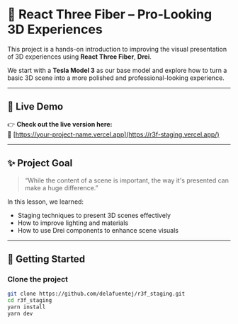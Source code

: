 # 🚗 React Three Fiber – Pro-Looking 3D Experiences

This project is a hands-on introduction to improving the visual presentation of 3D experiences using **React Three Fiber**, **Drei**.

We start with a **Tesla Model 3** as our base model and explore how to turn a basic 3D scene into a more polished and professional-looking experience.

---

## 🚀 Live Demo

👉 **Check out the live version here:**  
🔗 [https://your-project-name.vercel.app](https://r3f-staging.vercel.app/)

---

## ✨ Project Goal

> “While the content of a scene is important, the way it's presented can make a huge difference.”

In this lesson, we learned:

- Staging techniques to present 3D scenes effectively
- How to improve lighting and materials
- How to use Drei components to enhance scene visuals

---

## 🚀 Getting Started

### Clone the project

```bash
git clone https://github.com/delafuentej/r3f_staging.git
cd r3f_staging
yarn install
yarn dev
```
